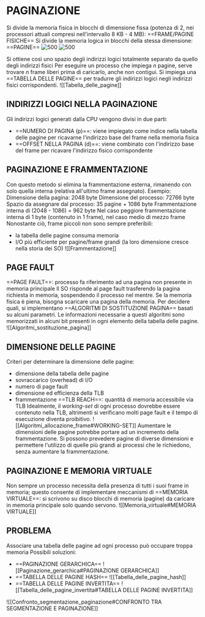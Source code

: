 # PAGINAZIONE
Si divide la memoria fisica in blocchi di dimensione fissa (potenza di 2, nei processori attuali compresi nell'intervallo 8 KB - 4 MB): ==FRAME/PAGINE FISICHE==
Si divide la memoria logica in blocchi della stessa dimensione: ==PAGINE==
![500](paginazione_1.png)
![500](paginazione_2.png)

Si ottiene così uno spazio degli indirizzi logici totalmente separato da quello degli indirizzi fisici
Per eseguire un processo che impiega _n_ pagine, serve trovare _n_ frame liberi prima di caricarlo, anche non contigui.
Si impiega una ==TABELLA DELLE PAGINE== per tradurre gli indirizzi logici negli indirizzi fisici corrispondenti.
![[Tabella_delle_pagine]]

## INDIRIZZI LOGICI NELLA PAGINAZIONE
Gli indirizzi logici generati dalla CPU vengono divisi in due parti:
- ==NUMERO DI PAGINA (p)==: viene impiegato come indice nella tabella delle pagine per ricavarne l'indirizzo base del frame nella memoria fisica
- ==OFFSET NELLA PAGINA (d)==: viene combinato con l'indirizzo base del frame per ricavare l'indirizzo fisico corrispondente

## PAGINAZIONE E FRAMMENTAZIONE
Con questo metodo si elimina la frammentazione esterna, rimanendo con solo quella interna (relativa all'ultimo frame assegnato).
Esempio:
	Dimensione della pagina: 2048 byte
	Dimensione del processo: 72766 byte
	Spazio da assegnare dal processo: 35 pagine + 1086 byte
	Frammentazione interna di (2048 - 1086) = 962 byte
Nel caso peggiore frammentazione interna di 1 byte (contenuto in 1 frame), nel caso medio di mezzo frame
Nonostante ciò, frame piccoli non sono sempre preferibili:
- la tabella delle pagine consuma memoria
- I/O più efficiente per pagine/frame grandi (la loro dimensione cresce nella storia dei SO)
![[Frammentazione]]

## PAGE FAULT
==PAGE FAULT==: processo fa riferimento ad una pagina non presente in memoria principale
Il SO risponde al page fault trasferendo la pagina richiesta in memoria, sospendendo il processo nel mentre.
Se la memoria fisica è piena, bisogna scaricare una pagina della memoria. Per decidere quali, si implementano ==ALGORITMI DI SOSTITUZIONE PAGINA== basati su alcuni parametri. Le informazioni necessarie a questi algoritmi sono memorizzati in alcuni bit presenti in ogni elemento della tabella delle pagine.
![[Algoritmi_sostituzione_pagina]]

## DIMENSIONE DELLE PAGINE
Criteri per determinare la dimensione delle pagine:
- dimensione della tabella delle pagine
- sovraccarico (overhead) di I/O
- numero di page fault
- dimensione ed efficienza della TLB
- frammentazione
==TLB REACH==: quantità di memoria accessibile via TLB
Idealmente, il _working-set_ di ogni processo dovrebbe essere contenuto nella TLB, altrimenti si verificano molti page fault e il tempo di esecuzione diventa proibitivo.
![[Algoritmi_allocazione_frame#WORKING-SET]]
Aumentare le dimensioni delle pagine potrebbe portare ad un incremento della frammentazione.
Si possono prevedere pagine di diverse dimensioni e permettere l'utilizzo di quelle più grandi ai processi che le richiedono, senza aumentare la frammentazione.

## PAGINAZIONE E MEMORIA VIRTUALE
Non sempre un processo necessita della presenza di tutti i suoi frame in memoria; questo consente di implementare meccanismi di ==MEMORIA VIRTUALE==: si scrivono su disco blocchi di memoria (pagine) da caricare in memoria principale solo quando servono.
![[Memoria_virtuale#MEMORIA VIRTUALE]]

## PROBLEMA
Associare una tabella delle pagine ad ogni processo può occupare troppa memoria
Possibili soluzioni:
- ==PAGINAZIONE GERARCHICA==
	![[Paginazione_gerarchica#PAGINAZIONE GERARCHICA]]
- ==TABELLA DELLE PAGINE HASH==
	![[Tabella_delle_pagine_hash]]
- ==TABELLA DELLE PAGINE INVERTITA==
	![[Tabella_delle_pagine_invertita#TABELLA DELLE PAGINE INVERTITA]]


![[Confronto_segmentazione_paginazione#CONFRONTO TRA SEGMENTAZIONE E PAGINAZIONE]]